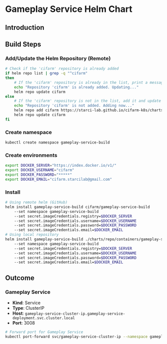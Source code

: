 # Gameplay Service Helm Chart
## Introduction
## Build Steps
### Add/Update the Helm Repository (Remote)
```bash
# Check if the 'cifarm' repository is already added
if helm repo list | grep -q "^cifarm" 
then
    # If the 'cifarm' repository is already in the list, print a message and update the repository
    echo "Repository 'cifarm' is already added. Updating..."
    helm repo update cifarm
else
    # If the 'cifarm' repository is not in the list, add it and update the repository
    echo "Repository 'cifarm' is not added. Adding now..."
    helm repo add cifarm https://starci-lab.github.io/cifarm-k8s/charts
    helm repo update cifarm
fi
```
### Create namespace
```bash
kubectl create namespace gameplay-service-build
```
### Create environments
```bash
export DOCKER_SERVER="https://index.docker.io/v1/"
export DOCKER_USERNAME="cifarm"
export DOCKER_PASSWORD="*****"
export DOCKER_EMAIL="cifarm.starcilab@gmail.com"
```
### Install
```bash
# Using remote helm (GitHub)
helm install gameplay-service-build cifarm/gameplay-service-build
    --set namespace gameplay-service-build
    --set secret.imageCredentials.registry=$DOCKER_SERVER
    --set secret.imageCredentials.username=$DOCKER_USERNAME
    --set secret.imageCredentials.password=$DOCKER_PASSWORD
    --set secret.imageCredentials.email=$DOCKER_EMAIL
# Using local repository
helm install gameplay-service-build ./charts/repo/containers/gameplay-service/build/
    --set namespace gameplay-service-build
    --set secret.imageCredentials.registry=$DOCKER_SERVER
    --set secret.imageCredentials.username=$DOCKER_USERNAME
    --set secret.imageCredentials.password=$DOCKER_PASSWORD
    --set secret.imageCredentials.email=$DOCKER_EMAIL
```
## Outcome
### Gameplay Service
- **Kind**: Service  
- **Type**: ClusterIP  
- **Host**: `gameplay-service-cluster-ip.gameplay-service-deployment.svc.cluster.local`  
- **Port**: 3008
```bash
# Forward port for Gameplay Service
kubectl port-forward svc/gameplay-service-cluster-ip --namespace gameplay-service-deployment 3008:3008
```